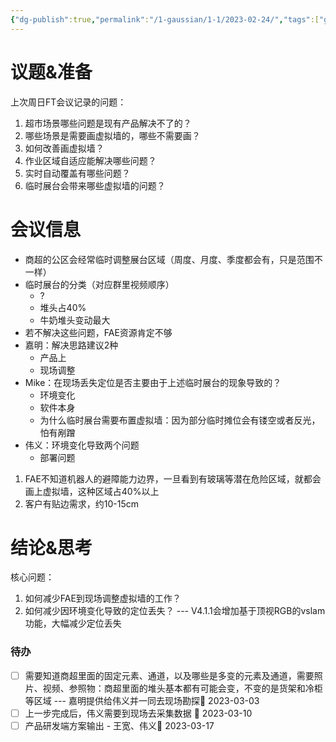 ```yaml
---
{"dg-publish":true,"permalink":"/1-gaussian/1-1/2023-02-24/","tags":["gardenEntry"]}
---
```



# 议题&准备
上次周日FT会议记录的问题：
1. 超市场景哪些问题是现有产品解决不了的？
2. 哪些场景是需要画虚拟墙的，哪些不需要画？
3. 如何改善画虚拟墙？
4. 作业区域自适应能解决哪些问题？
5. 实时自动覆盖有哪些问题？
6. 临时展台会带来哪些虚拟墙的问题？
# 会议信息
- 商超的公区会经常临时调整展台区域（周度、月度、季度都会有，只是范围不一样）
- 临时展台的分类（对应群里视频顺序）
    - ?
    - 堆头占40%
    - 牛奶堆头变动最大
- 若不解决这些问题，FAE资源肯定不够
- 嘉明：解决思路建议2种
    - 产品上
    - 现场调整
- Mike：在现场丢失定位是否主要由于上述临时展台的现象导致的？
    - 环境变化
    - 软件本身
    - 为什么临时展台需要布置虚拟墙：因为部分临时摊位会有镂空或者反光，怕有剐蹭
- 伟义：环境变化导致两个问题
    - 部署问题
1. FAE不知道机器人的避障能力边界，一旦看到有玻璃等潜在危险区域，就都会画上虚拟墙，这种区域占40%以上
2. 客户有贴边需求，约10-15cm
# 结论&思考
核心问题：
1. 如何减少FAE到现场调整虚拟墙的工作？
2. 如何减少因环境变化导致的定位丢失？ --- V4.1.1会增加基于顶视RGB的vslam功能，大幅减少定位丢失
### 待办
- [ ] 需要知道商超里面的固定元素、通道，以及哪些是多变的元素及通道，需要照片、视频、参照物：商超里面的堆头基本都有可能会变，不变的是货架和冷柜等区域 --- 嘉明提供给伟义并一同去现场勘探📅 2023-03-03
- [ ] 上一步完成后，伟义需要到现场去采集数据 📅 2023-03-10
- [ ] 产品研发端方案输出 - 王宽、伟义📅 2023-03-17
